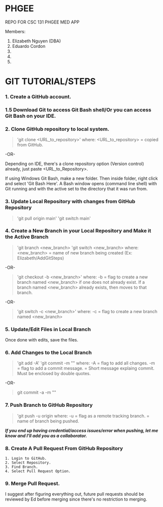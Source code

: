 # PHGEE
REPO FOR CSC 131 PHGEE MED APP

Members:
1. Elizabeth Nguyen (DBA)
2. Eduardo Cordon
3. 
4.
5.


# GIT TUTORIAL/STEPS



### 1. Create a GitHub account.

### 1.5 Download Git to access Git Bash shell/Or you can access Git Bash on your IDE.

### 2. Clone GitHub repository to local system.
> 'git clone <URL_to_repository>'
> where:
> <URL_to_repository> = copied from GitHub.

-OR-

Depending on IDE, there's a clone repository option (Version control) already, just paste <URL_to_Repository>.

If using Windows Git Bash, make a new folder.  Then inside folder, right click and select 'Git Bash Here'.  A Bash window opens (command line shell) with Git running and with the active set to the directory that it was run from.

### 3. Update Local Repository with changes from GitHub Repository
> 'git pull origin main'
> 'git switch main'

### 4. Create a New Branch in your Local Repository and Make it the Active Branch
> 'git branch <new_branch>
> 'git switch <new_branch>
> where:
> <new_branch> = name of new branch being created (Ex: Elizabeth/AddGitSteps)

-OR-

> 'git checkout -b <new_branch>'
> where:
> -b = flag to create a new branch named <new_branch> if one does not already exist.  If a branch named <new_branch> already exists, then moves to that branch.

-OR-

> 'git switch -c <new_branch>'
> where:
> -c = flag to create a new branch named <new_branch>

### 5. Update/Edit Files in Local Branch
Once done with edits, save the files.

### 6. Add Changes to the Local Branch
> 'git add -A'
> 'git commit -m "<msg>"
> where:
> -A = flag to add all changes.
> -m = flag to add a commit message.
> <msg> = Short message explaing commit.  Must be enclosed by double quotes.

-OR-

> git commit -a -m "<msg>"

### 7. Push Branch to GitHub Repository
> 'git push -u origin <branch>
> where:
> -u = flag as a remote tracking branch.
> <branch> = name of branch being pushed.

***If you end up having credential/access issues/error when pushing, let me know and I'll add you as a collaborator.***

### 8. Create A Pull Request From GitHub Repository

    1. Login to GitHub.
    2. Select Repository.
    3. Find Branch.
    4. Select Pull Request Option.

### 9.  Merge Pull Request.
I suggest after figuring everything out, future pull requests should be reviewed by Ed before merging since there's no restriction to merging.
